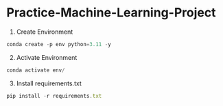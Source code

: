# Practice-Machine-Learning-Project

1. Create Environment
```javascript
conda create -p env python=3.11 -y
```

2. Activate Environment
```javascript
conda activate env/
```

3. Install requirements.txt
```javascript
pip install -r requirements.txt
```
